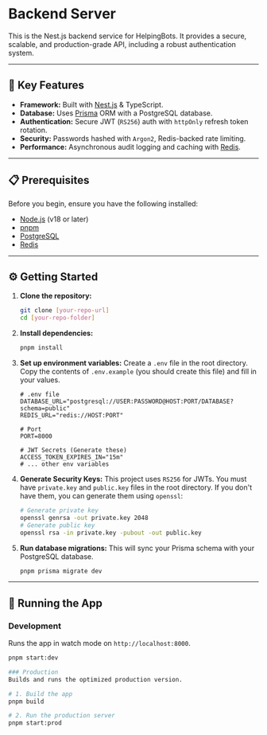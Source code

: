 # Backend Server

This is the Nest.js backend service for HelpingBots. It provides a secure, scalable, and production-grade API, including a robust authentication system.

---

## 🚀 Key Features

* **Framework:** Built with [Nest.js](https://nestjs.com/) & TypeScript.
* **Database:** Uses [Prisma](https://www.prisma.io/) ORM with a PostgreSQL database.
* **Authentication:** Secure JWT (`RS256`) auth with `httpOnly` refresh token rotation.
* **Security:** Passwords hashed with `Argon2`, Redis-backed rate limiting.
* **Performance:** Asynchronous audit logging and caching with [Redis](https://redis.io/).

---

## 📋 Prerequisites

Before you begin, ensure you have the following installed:
* [Node.js](https://nodejs.org/en/) (v18 or later)
* [pnpm](https://pnpm.io/)
* [PostgreSQL](https://www.postgresql.org/)
* [Redis](https://redis.io/topics/quickstart)

---

## ⚙️ Getting Started

1.  **Clone the repository:**
    ```bash
    git clone [your-repo-url]
    cd [your-repo-folder]
    ```

2.  **Install dependencies:**
    ```bash
    pnpm install
    ```

3.  **Set up environment variables:**
    Create a `.env` file in the root directory. Copy the contents of `.env.example` (you should create this file) and fill in your values.

    ```.env
    # .env file
    DATABASE_URL="postgresql://USER:PASSWORD@HOST:PORT/DATABASE?schema=public"
    REDIS_URL="redis://HOST:PORT"

    # Port
    PORT=8000

    # JWT Secrets (Generate these)
    ACCESS_TOKEN_EXPIRES_IN="15m"
    # ... other env variables
    ```

4.  **Generate Security Keys:**
    This project uses `RS256` for JWTs. You must have `private.key` and `public.key` files in the root directory. If you don't have them, you can generate them using `openssl`:
    ```bash
    # Generate private key
    openssl genrsa -out private.key 2048
    # Generate public key
    openssl rsa -in private.key -pubout -out public.key
    ```

5.  **Run database migrations:**
    This will sync your Prisma schema with your PostgreSQL database.
    ```bash
    pnpm prisma migrate dev
    ```

---

## 🏃 Running the App

### Development
Runs the app in watch mode on `http://localhost:8000`.
```bash
pnpm start:dev

### Production
Builds and runs the optimized production version.

# 1. Build the app
pnpm build

# 2. Run the production server
pnpm start:prod